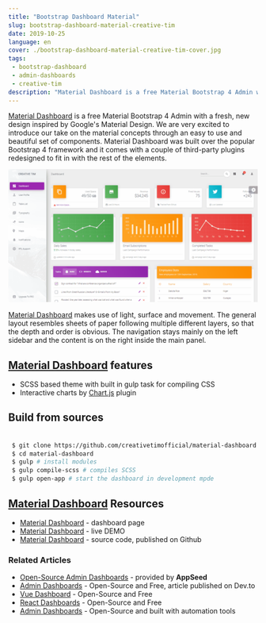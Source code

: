 ```yaml
---
title: "Bootstrap Dashboard Material"
slug: bootstrap-dashboard-material-creative-tim
date: 2019-10-25
language: en
cover: ./bootstrap-dashboard-material-creative-tim-cover.jpg
tags:
 - bootstrap-dashboard
 - admin-dashboards
 - creative-tim
description: "Material Dashboard is a free Material Bootstrap 4 Admin with a fresh, new design inspired by Google's Material Design."
---
```


[Material Dashboard](https://www.creative-tim.com/product/material-dashboard) is a free Material Bootstrap 4 Admin with a fresh, new design inspired by Google's Material Design. We are very excited to introduce our take on the material concepts through an easy to use and beautiful set of components. Material Dashboard was built over the popular Bootstrap 4 framework and it comes with a couple of third-party plugins redesigned to fit in with the rest of the elements.

![Material Dashboard - Gif animated presentation.](https://raw.githubusercontent.com/admin-dashboards/static/master/bootstrap-dashboard-material-intro.gif)

[Material Dashboard](https://www.creative-tim.com/product/material-dashboard) makes use of light, surface and movement. The general layout resembles sheets of paper following multiple different layers, so that the depth and order is obvious. The navigation stays mainly on the left sidebar and the content is on the right inside the main panel.

## [Material Dashboard](https://www.creative-tim.com/product/material-dashboard) features

- SCSS based theme with built in gulp task for compiling CSS
- Interactive charts by [Chart.js](https://gionkunz.github.io/chartist-js/) plugin

## Build from sources

```bash

 $ git clone https://github.com/creativetimofficial/material-dashboard.git
 $ cd material-dashboard
 $ gulp # install modules
 $ gulp compile-scss # compiles SCSS
 $ gulp open-app # start the dashboard in development mpde

```

## [Material Dashboard](https://www.creative-tim.com/product/material-dashboard) Resources

- [Material Dashboard](https://www.creative-tim.com/product/material-dashboard) - dashboard page
- [Material Dashboard](https://demos.creative-tim.com/material-dashboard/examples/dashboard.html) - live DEMO
- [Material Dashboard](https://github.com/creativetimofficial/material-dashboard) - source code, published on Github

### Related Articles

- [Open-Source Admin Dashboards](https://appseed.us/admin-dashboards/open-source) - provided by **AppSeed**
- [Admin Dashboards](https://dev.to/sm0ke/admin-dashboards-open-source-and-free-4aep) - Open-Source and Free, article published on Dev.to
- [Vue Dashboard](https://dev.to/sm0ke/vue-dashboard-open-source-apps-1gd1) - Open-Source and Free
- [React Dashboards](https://dev.to/sm0ke/react-dashboards-open-source-apps-1c7j) - Open-Source and Free
- [Admin Dashboards](https://blog.appseed.us/admin-dashboards-open-source-built-with-automation-tools/) - Open-Source and built with automation tools
